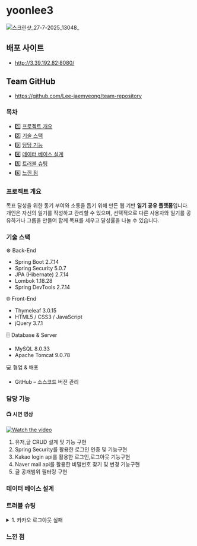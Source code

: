 # yoonlee3
![스크린샷_27-7-2025_13048_](https://github.com/user-attachments/assets/05e00f73-9ee7-46c6-b830-4c80146b1eb3)

## 배포 사이트
- http://3.39.192.82:8080/

## Team GitHub
- https://github.com/Lee-jaemyeong/team-repository

### 목차
- 1️⃣ [프로젝트 개요](#프로젝트-개요)
- 2️⃣ [기술 스택](#기술-스택)
- 3️⃣ [담당 기능](#담당-기능)
- 4️⃣ [데이터 베이스 설계](#데이터-베이스-설계)
- 5️⃣ [트러블 슈팅](#트러블-슈팅)
- 6️⃣ [느낀 점](#느낀-점)

### 프로젝트 개요
목표 달성을 위한 동기 부여와 소통을 돕기 위해 만든 웹 기반 **일기 공유 플랫폼**입니다.
개인은 자신의 일기를 작성하고 관리할 수 있으며, 선택적으로 다른 사용자와 일기를 공유하거나 그룹을 만들어 함께 목표를 세우고 달성률을 나눌 수 있습니다.

### 기술 스택
⚙️ Back-End
- Spring Boot 2.7.14
- Spring Security 5.0.7
- JPA (Hibernate) 2.7.14
- Lombok 1.18.28
- Spring DevTools 2.7.14

🌐 Front-End
- Thymeleaf 3.0.15
- HTML5 / CSS3 / JavaScript
- jQuery 3.7.1

🗄 Database & Server
- MySQL 8.0.33
- Apache Tomcat 9.0.78

💻 협업 & 배포
- GitHub – 소스코드 버전 관리

### 담당 기능
#### 📺 시연 영상

[![Watch the video](https://img.youtube.com/vi/F6DzPczeOM4&t=4s/hqdefault.jpg)](https://www.youtube.com/watch?v=F6DzPczeOM4&t=4s)

1. 유저,글 CRUD 설계 및 기능 구현
2. Spring Security를 활용한 로그인 인증 및 기능구현
3. Kakao login api를 활용한 로그인,로그아웃 기능구현
4. Naver mail api를 활용한 비밀번호 찾기 및 변경 기능구현
5. 글 공개범위 필터링 구현

### 데이터 베이스 설계

### 트러블 슈팅
<details>
  <summary>1. 카카오 로그아웃 실패</summary>
  • **문제 상황**: 카카오 로그아웃 시, 세션 쿠키가 정상적으로 삭제되지 않아 사용자가 로그아웃해도 자동으로 로그인 상태가 유지되는 현상이 발생 <br/>→ 보안 취약점 존재
  <br/>
  <br/>
  • **원인 분석**: 카카오 로그아웃 API 호출 또는 로그아웃 URL 리다이렉션이 누락 → 카카오 측 세션 및 인증 토큰이 미해제
  <br/>
  <br/>
  • **해결 방법**: Spring Security 설정에 카카오 로그아웃 URL을 명시하여 로그아웃 요청 시 해당URL로 리다이렉트되도록 구현<br/> → 카카오 세션을 종료시키고, 클라이언트 쿠키도 정상적으로 삭제되도록 처리

</details>

### 느낀 점
